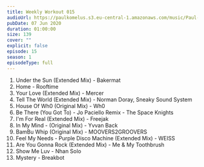 ```yaml
---
title: Weekly Workout 015
audioUrl: https://paulkomelus.s3.eu-central-1.amazonaws.com/music/Paul-Komelus-Weekly-Workout-015(House).mp3
pubDate: 07 Jun 2020
duration: 01:00:00
size: 139
cover: ""
explicit: false
episode: 15
season: 1
episodeType: full
---
```

1. Under the Sun (Extended Mix) - Bakermat
2. Home - Rooftime
3. Your Love (Extended Mix) - Mercer
4. Tell The World (Extended Mix) - Norman Doray, Sneaky Sound System
5. House Of Wh0 (Original Mix) - Wh0
6. Be There (You Got To) - Jo Paciello Remix  - The Space Knights
7. I'm For Real (Extended Mix) - Freejak
8. In My Mind - (Original Mix) - Yvvan Back
9. BamBu Whip (Original Mix) - MOOVERS2GROOVERS
10. Feel My Needs - Purple Disco Machine (Extended Mix) - WEISS
11. Are You Gonna Rock (Extended Mix) - Me & My Toothbrush
12. Show Me Luv - Nhan Solo
13. Mystery - Breakbot